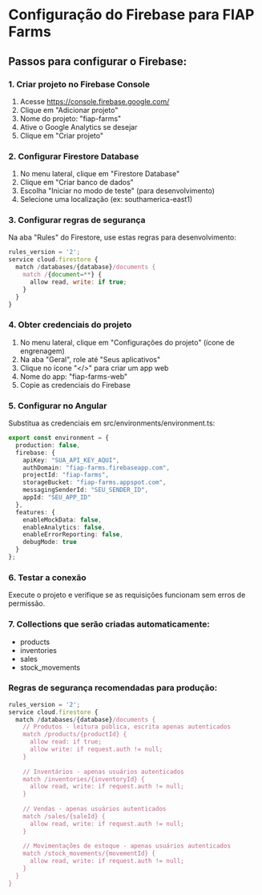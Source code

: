 # Configuração do Firebase para FIAP Farms

## Passos para configurar o Firebase:

### 1. Criar projeto no Firebase Console
1. Acesse https://console.firebase.google.com/
2. Clique em "Adicionar projeto"
3. Nome do projeto: "fiap-farms"
4. Ative o Google Analytics se desejar
5. Clique em "Criar projeto"

### 2. Configurar Firestore Database
1. No menu lateral, clique em "Firestore Database"
2. Clique em "Criar banco de dados"
3. Escolha "Iniciar no modo de teste" (para desenvolvimento)
4. Selecione uma localização (ex: southamerica-east1)

### 3. Configurar regras de segurança
Na aba "Rules" do Firestore, use estas regras para desenvolvimento:

```javascript
rules_version = '2';
service cloud.firestore {
  match /databases/{database}/documents {
    match /{document=**} {
      allow read, write: if true;
    }
  }
}
```

### 4. Obter credenciais do projeto
1. No menu lateral, clique em "Configurações do projeto" (ícone de engrenagem)
2. Na aba "Geral", role até "Seus aplicativos"
3. Clique no ícone "</>" para criar um app web
4. Nome do app: "fiap-farms-web"
5. Copie as credenciais do Firebase

### 5. Configurar no Angular
Substitua as credenciais em src/environments/environment.ts:

```typescript
export const environment = {
  production: false,
  firebase: {
    apiKey: "SUA_API_KEY_AQUI",
    authDomain: "fiap-farms.firebaseapp.com",
    projectId: "fiap-farms",
    storageBucket: "fiap-farms.appspot.com",
    messagingSenderId: "SEU_SENDER_ID",
    appId: "SEU_APP_ID"
  },
  features: {
    enableMockData: false,
    enableAnalytics: false,
    enableErrorReporting: false,
    debugMode: true
  }
};
```

### 6. Testar a conexão
Execute o projeto e verifique se as requisições funcionam sem erros de permissão.

### 7. Collections que serão criadas automaticamente:
- products
- inventories  
- sales
- stock_movements

### Regras de segurança recomendadas para produção:

```javascript
rules_version = '2';
service cloud.firestore {
  match /databases/{database}/documents {
    // Produtos - leitura pública, escrita apenas autenticados
    match /products/{productId} {
      allow read: if true;
      allow write: if request.auth != null;
    }
    
    // Inventários - apenas usuários autenticados
    match /inventories/{inventoryId} {
      allow read, write: if request.auth != null;
    }
    
    // Vendas - apenas usuários autenticados
    match /sales/{saleId} {
      allow read, write: if request.auth != null;
    }
    
    // Movimentações de estoque - apenas usuários autenticados
    match /stock_movements/{movementId} {
      allow read, write: if request.auth != null;
    }
  }
}
```
